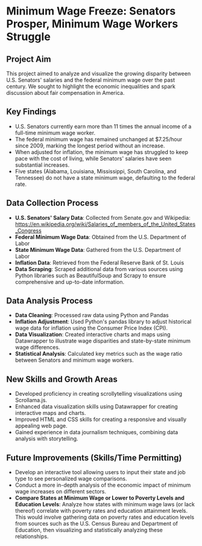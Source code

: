 # Minimum Wage Freeze: Senators Prosper, Minimum Wage Workers Struggle

## Project Aim
This project aimed to analyze and visualize the growing disparity between U.S. Senators' salaries and the federal minimum wage over the past century. We sought to highlight the economic inequalities and spark discussion about fair compensation in America.

## Key Findings
- U.S. Senators currently earn more than 11 times the annual income of a full-time minimum wage worker.
- The federal minimum wage has remained unchanged at $7.25/hour since 2009, marking the longest period without an increase.
- When adjusted for inflation, the minimum wage has struggled to keep pace with the cost of living, while Senators' salaries have seen substantial increases.
- Five states (Alabama, Louisiana, Mississippi, South Carolina, and Tennessee) do not have a state minimum wage, defaulting to the federal rate.

## Data Collection Process
- **U.S. Senators' Salary Data**: Collected from Senate.gov and Wikipedia: https://en.wikipedia.org/wiki/Salaries_of_members_of_the_United_States_Congress
- **Federal Minimum Wage Data**: Obtained from the U.S. Department of Labor
- **State Minimum Wage Data**: Gathered from the U.S. Department of Labor
- **Inflation Data**: Retrieved from the Federal Reserve Bank of St. Louis
- **Data Scraping**: Scraped additional data from various sources using Python libraries such as BeautifulSoup and Scrapy to ensure comprehensive and up-to-date information.

## Data Analysis Process
- **Data Cleaning**: Processed raw data using Python and Pandas
- **Inflation Adjustment**: Used Python's pandas library to adjust historical wage data for inflation using the Consumer Price Index (CPI).
- **Data Visualization**: Created interactive charts and maps using Datawrapper to illustrate wage disparities and state-by-state minimum wage differences.
- **Statistical Analysis**: Calculated key metrics such as the wage ratio between Senators and minimum wage workers.

## New Skills and Growth Areas
- Developed proficiency in creating scrollytelling visualizations using Scrollama.js.
- Enhanced data visualization skills using Datawrapper for creating interactive maps and charts.
- Improved HTML and CSS skills for creating a responsive and visually appealing web page.
- Gained experience in data journalism techniques, combining data analysis with storytelling.

## Future Improvements (Skills/Time Permitting)
- Develop an interactive tool allowing users to input their state and job type to see personalized wage comparisons.
- Conduct a more in-depth analysis of the economic impact of minimum wage increases on different sectors.
- **Compare States at Minimum Wage or Lower to Poverty Levels and Education Levels**: Analyze how states with minimum wage laws (or lack thereof) correlate with poverty rates and education attainment levels. This would involve gathering data on poverty rates and education levels from sources such as the U.S. Census Bureau and Department of Education, then visualizing and statistically analyzing these relationships.
